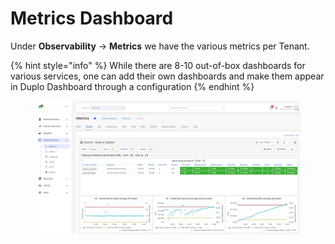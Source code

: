 # Metrics Dashboard

Under **Observability** -> **Metrics** we have the various metrics per Tenant.&#x20;

{% hint style="info" %}
While there are 8-10 out-of-box dashboards for various services, one can add their own dashboards and make them appear in Duplo Dashboard through a configuration&#x20;
{% endhint %}

<figure><img src="../../.gitbook/assets/screenshot-nimbusweb.me-2024.02.20-16_01_31.png" alt=""><figcaption></figcaption></figure>
